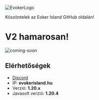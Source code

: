 ![EvokerLogo](https://github.com/HoKKaiDo97/Evoker-Island/assets/88052020/38fce725-f168-48db-aa82-39ceaf91bd69)

Köszöntelek az Eoker Island GitHub oldalán!

# V2 hamarosan!
![coming-soon](https://github.com/user-attachments/assets/ced55d8a-9aca-450b-adbe-b41a2bab3b46)

## Elérhetőségek
- [Discord](https://discord.evokerisland.hu)
- IP: **evokerisland.hu**
- Verzió: **1.20.x**
- Javasolt verzió: **1.20.4**
